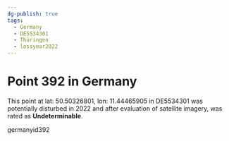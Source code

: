 ```yaml
---
dg-publish: true
tags:
  - Germany
  - DE5534301
  - Thüringen
  - lossyear2022
---
```


# Point 392 in Germany

This point at lat: 50.50326801, lon: 11.44465905 in DE5534301 was potentially disturbed in 2022 and after evaluation of satellite imagery, was rated as **Undeterminable**.



germanyid392